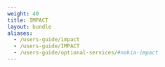 ```yaml
---
weight: 40
title: IMPACT
layout: bundle
aliases:
  - /users-guide/impact
  - /users-guide/IMPACT
  - /users-guide/optional-services/#nokia-impact
---
```

